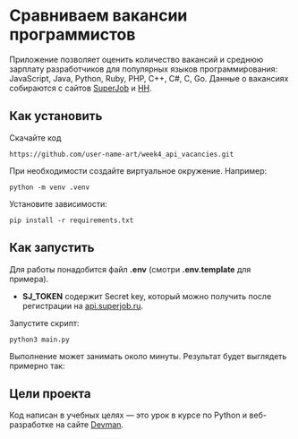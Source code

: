 # Сравниваем вакансии программистов

Приложение позволяет оценить количество вакансий и среднюю зарплату разработчиков для популярных языков программирования: JavaScript, Java, Python, Ruby, PHP, C++, C#, C, Go.
Данные о вакансиях собираются с сайтов [SuperJob](https://www.superjob.ru/) и [HH](https://hh.ru/).

## Как установить

Скачайте код
```
https://github.com/user-name-art/week4_api_vacancies.git
```
При необходимости создайте виртуальное окружение. Например: 
```
python -m venv .venv
``` 
Установите зависимости:
```
pip install -r requirements.txt
```

## Как запустить

Для работы понадобится файл **.env** (смотри **.env.template** для примера). 
* **SJ_TOKEN** содержит Secret key, который можно получить после регистрации на [api.superjob.ru](https://api.superjob.ru/).

Запустите скрипт:
```
python3 main.py
```
Выполнение может занимать около минуты. Результат будет выглядеть примерно так:


## Цели проекта

Код написан в учебных целях — это урок в курсе по Python и веб-разработке на сайте [Devman](https://dvmn.org).
